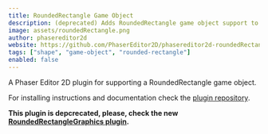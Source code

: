 ```yaml
---
title: RoundedRectangle Game Object
description: (deprecated) Adds RoundedRectangle game object support to Phaser Editor 2D.
image: assets/roundedRectangle.png
author: phasereditor2d
website: https://github.com/PhaserEditor2D/phasereditor2d-roundedRectangle-plugin
tags: ["shape", "game-object", "rounded-rectangle"]
enabled: false
---
```


A Phaser Editor 2D plugin for supporting a RoundedRectangle game object.

For installing instructions and documentation check the [plugin repository](https://github.com/PhaserEditor2D/phasereditor2d-roundedRectangle-plugin).

**This plugin is depcrecated, please, check the new [RoundedRectangleGraphics plugin](../roundedRectangleGraphics).**